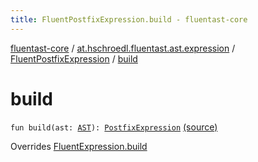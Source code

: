 ```yaml
---
title: FluentPostfixExpression.build - fluentast-core
---
```


[fluentast-core](../../index.html) / [at.hschroedl.fluentast.ast.expression](../index.html) / [FluentPostfixExpression](index.html) / [build](.)

# build

`fun build(ast: `[`AST`](https://help.eclipse.org/neon/topic/org.eclipse.jdt.doc.isv/reference/api/org/eclipse/jdt/core/dom/AST.html)`): `[`PostfixExpression`](https://help.eclipse.org/neon/topic/org.eclipse.jdt.doc.isv/reference/api/org/eclipse/jdt/core/dom/PostfixExpression.html) [(source)](http://github.com/hschroedl/fluentast/tree/master/core/at.hschroedl.fluentast/ast/expression/PostfixExpression.kt#L9)

Overrides [FluentExpression.build](../-fluent-expression/build.html)

